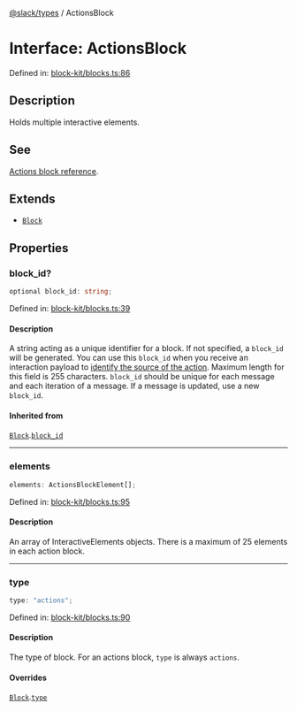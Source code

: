 [@slack/types](../index.md) / ActionsBlock

# Interface: ActionsBlock

Defined in: [block-kit/blocks.ts:86](https://github.com/slackapi/node-slack-sdk/blob/main/packages/types/src/block-kit/blocks.ts#L86)

## Description

Holds multiple interactive elements.

## See

[Actions block reference](https://docs.slack.dev/reference/block-kit/blocks/actions-block).

## Extends

- [`Block`](Block.md)

## Properties

### block\_id?

```ts
optional block_id: string;
```

Defined in: [block-kit/blocks.ts:39](https://github.com/slackapi/node-slack-sdk/blob/main/packages/types/src/block-kit/blocks.ts#L39)

#### Description

A string acting as a unique identifier for a block. If not specified, a `block_id` will be generated.
You can use this `block_id` when you receive an interaction payload to
[identify the source of the action](https://docs.slack.dev/interactivity/handling-user-interaction#payloads).
Maximum length for this field is 255 characters. `block_id` should be unique for each message and each iteration of
a message. If a message is updated, use a new `block_id`.

#### Inherited from

[`Block`](Block.md).[`block_id`](Block.md#block_id)

***

### elements

```ts
elements: ActionsBlockElement[];
```

Defined in: [block-kit/blocks.ts:95](https://github.com/slackapi/node-slack-sdk/blob/main/packages/types/src/block-kit/blocks.ts#L95)

#### Description

An array of InteractiveElements objects.
There is a maximum of 25 elements in each action block.

***

### type

```ts
type: "actions";
```

Defined in: [block-kit/blocks.ts:90](https://github.com/slackapi/node-slack-sdk/blob/main/packages/types/src/block-kit/blocks.ts#L90)

#### Description

The type of block. For an actions block, `type` is always `actions`.

#### Overrides

[`Block`](Block.md).[`type`](Block.md#type)

